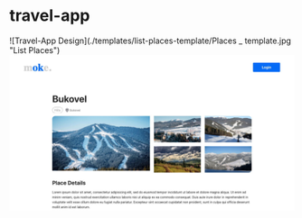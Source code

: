 # travel-app
![Travel-App Design](./templates/list-places-template/Places _ template.jpg "List Places")
![Travel-App Design](./templates/single-place-template/Place_template.jpg "Single Place")

